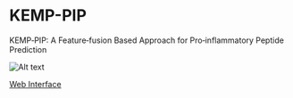 # KEMP-PIP
KEMP‐PIP: A Feature‐fusion Based Approach for Pro‐inflammatory Peptide Prediction

![Alt text](Pic/final_kpip.png)

[Web Interface](https://nilsparrow1920-kemp-pip.hf.space/)
